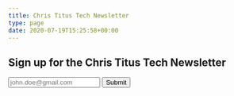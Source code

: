 ```yaml
---
title: Chris Titus Tech Newsletter 
type: page
date: 2020-07-19T15:25:58+00:00
---
```

## Sign up for the Chris Titus Tech Newsletter 

<form action="https://flowxo.com/hooks/a/6q9gzne2">
    <input name="email" type="email" placeholder="john.doe@gmail.com"/>
    <input type="submit"/>
</form>